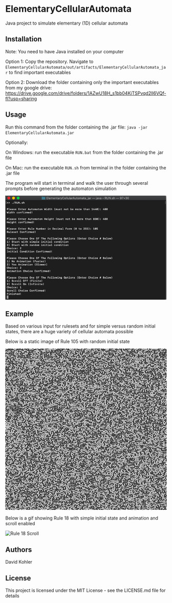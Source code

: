 # ElementaryCellularAutomata
Java project to simulate elementary (1D) cellular automata

## Installation
Note: You need to have Java installed on your computer

Option 1: Copy the repository. Navigate to 
`ElementaryCellularAutomata/out/artifacts/ElementaryCellularAutomata_jar` to find important executables


Option 2: Download the folder containing only the important executables from my google drive:
https://drive.google.com/drive/folders/1AZwU18H_s1bb04KjTSPvqd2lI6VQf-fl?usp=sharing

## Usage
Run this command from the folder containing the .jar file: `java -jar ElementaryCellularAutomata.jar`

Optionally:

On Windows: run the executable `RUN.bat` from the folder containing the .jar file

On Mac: run the executable `RUN.sh` from terminal in the folder containing the .jar file

The program will start in terminal and walk the user through several prompts before generating the automaton simulation

![Terminal Prompts](images/terminal.png)
  
## Example
Based on various input for rulesets and for simple versus random initial states, there are a huge variety of cellular automata possible

Below is a static image of Rule 105 with random initial state

![Rule 105 Static](images/Rule105.png)

Below is a gif showing Rule 18 with simple initial state and animation and scroll enabled

![Rule 18 Scroll](images/Rule18Scroll.gif)

## Authors

David Kohler

## License

This project is licensed under the MIT License - see the LICENSE.md file for details 
